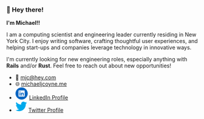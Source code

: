 ### 👋 Hey there!

**I'm Michael!!**

I am a computing scientist and engineering leader currently residing in New
York City. I enjoy writing software, crafting thoughtful user
experiences, and helping start-ups and companies leverage technology in
innovative ways.

I'm currently looking for new engineering roles, especially anything
with **Rails** and/or **Rust**. Feel free to reach out about new opportunities!

- 📧 [mjc@hey.com](mailto:mjc@hey.com)
- 🌐 [michaeljcoyne.me](https://michaeljcoyne.me/?utm_source=github&utm_medium=readme&utm_campaign=link)
- ![](/images/li.svg?raw=true "LinkedIn") [LinkedIn Profile](https://www.linkedin.com/in/michael-j-coyne/)
- ![](/images/twtr.svg?raw=true "LinkedIn") [Twitter Profile](https://www.linkedin.com/in/michael-j-coyne/)
